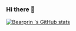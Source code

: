 ### Hi there 👋

<!--
**bearprin/bearprin** is a ✨ _special_ ✨ repository because its `README.md` (this file) appears on your GitHub profile.

Here are some ideas to get you started:

- 🔭 I’m currently working on ...
- 🌱 I’m currently learning ...
- 👯 I’m looking to collaborate on ...
- 🤔 I’m looking for help with ...
- 💬 Ask me about ...
- 📫 How to reach me: ...
- 😄 Pronouns: ...
- ⚡ Fun fact: ...
-->
[![Bearprin 's GitHub stats](https://github-readme-stats.vercel.app/api?username=bearprin&show_icons=true&theme=tokyonight)](https://github.com/anuraghazra/github-readme-stats)

